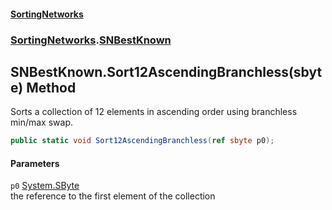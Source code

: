 #### [SortingNetworks](./index.md 'index')
### [SortingNetworks](./SortingNetworks.md 'SortingNetworks').[SNBestKnown](./SortingNetworks-SNBestKnown.md 'SortingNetworks.SNBestKnown')
## SNBestKnown.Sort12AscendingBranchless(sbyte) Method
Sorts a collection of 12 elements in ascending order using branchless min/max swap.  
```csharp
public static void Sort12AscendingBranchless(ref sbyte p0);
```
#### Parameters
<a name='SortingNetworks-SNBestKnown-Sort12AscendingBranchless(sbyte)-p0'></a>
`p0` [System.SByte](https://docs.microsoft.com/en-us/dotnet/api/System.SByte 'System.SByte')  
the reference to the first element of the collection  
  
